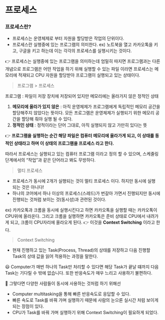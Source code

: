 # 프로세스

### 프로세스란?

- 프로세스는 운영체제로 부터 자원을 할당받은 작업의 단위이다.
- 프로세스란 실행중에 있는 프로그램의 의미한다.
  ex) 노트북을 열고 카카오톡을 키고, 구글을 키고 하는데 이는 각각의 프로세스를 실행시키는 것이다.

👉 프로세스는 실행중에 있는 프로그램을 의미하는데 엄밀히 따지면 프로그램과는 다른 개념으로 프로그램은 어떤 작업을 하기 위해 실행할 수 있는 파일 이라면 프로세스는 메모리에 적재되고 CPU 자원을 할당받아 프로그램이 실행되고 있는 상태이다.

> 프로그램 > 프로세스

프로그램 : 파일이 저장 장치에 저장되어 있지만 메모리에는 올라가지 않은 정적인 상태

1. **메모리에 올라가 있지 않은** : 아직 운영체제가 프로그램에게 독립적인 메모리 공간을 할당해주지 않았다는 뜻이다. 모든 프로그램은 운영체제가 실행되기 위한 메모리 공간을 할당해 줘야 실행 될 수 있다.
2. **정적인 상태** : 정적이라는 단어 그대로, 아직 실행되지 않고 가만히 있다는 뜻

👉 **프로그램을 실행하는 순간 해당 파일은 컴퓨터 메모리에 올라가게 되고, 이 상태를 동적인 상태라고 하며 이 상태의 프로그램을 프로세스 라고 한다.**

따라서 프로세스는 실행되고 있는 컴퓨터 프로그램 이라고 정의 할 수 있으며, 스케줄링 단계에서의 “작업”과 같은 단어라고 봐도 무방하다.

> 멀티 프로세스

- 프로세스가 동시에 2개가 실행되는 것이 멀티 프로세스 이다. 하지만 동시에 실행 되는 것은 아니다!
- 하나의 코어에서 하나 이상의 프로세스(스레드)가 번갈아 가면서 진행되지만 동시에 진행되는 것처럼 보이는 것(동시성)과 관련된 것이다.

ex) 카카오톡과 크롬을 동시에 실행시킨다고 하면 카카오톡을 실행할 때는 카카오톡이 CPU위에 올라온다. 그리고 크롬을 실행하면 카카오톡은 준비 상태로 CPU에서 내려가게 되고, 크롬이 CPU자리에 올라오게 된다. 👉 이것을 **Context Switching** 이라고 한다.

> Context Switching

- 현재 진행하고 있는 Task(Process, Thread)의 상태를 저장하고 다음 진행할 Task의 상태 값을 읽어 적용하는 과정을 말한다.

😃 Computer가 매번 하나의 Task만 처리할 수 있다면 해당 Task가 끝날 떄까지 다음 Task는 기다릴 수 밖에 없습니다. 또한 반응속도가 매우 느리고 사용하기 불편하다.

🤔 그렇다면 다양한 사람들이 동시에 사용하는 것처럼 하기 위해선

- Computer multitasking을 통해 빠른 반응속도로 응답할 수 있다.
- 빠른 속도로 Task를 바꿔 가며 실행하기 때문에 사람의 눈으론 실시간 처럼 보이게 되는 장점이 있다.
- CPU가 Task를 바꿔 가며 실행하기 위해 Context Switching이 필요하게 되었다.
